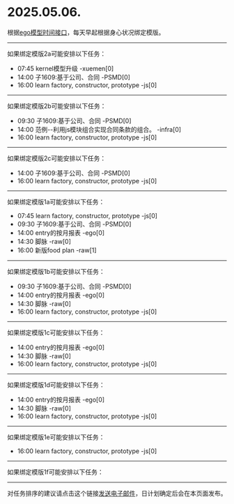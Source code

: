 # 2025.05.06.

根据[ego模型时间接口](https://gitee.com/hyg/blog/blob/master/timeflow.md)，每天早起根据身心状况绑定模版。

---
如果绑定模版2a可能安排以下任务：

- 07:45	kernel模型升级 -xuemen[0]
- 14:00	子1609:基于公司、合同 -PSMD[0]
- 16:00	learn factory, constructor, prototype -js[0]

---
如果绑定模版2b可能安排以下任务：

- 09:30	子1609:基于公司、合同 -PSMD[0]
- 14:00	范例--利用js模块组合实现合同条款的组合。 -infra[0]
- 16:00	learn factory, constructor, prototype -js[0]

---
如果绑定模版2c可能安排以下任务：

- 14:00	子1609:基于公司、合同 -PSMD[0]
- 16:00	learn factory, constructor, prototype -js[0]

---
如果绑定模版1a可能安排以下任务：

- 07:45	learn factory, constructor, prototype -js[0]
- 09:30	子1609:基于公司、合同 -PSMD[0]
- 14:00	entry的按月报表 -ego[0]
- 14:30	脚脉 -raw[0]
- 16:00	新版food plan -raw[1]

---
如果绑定模版1b可能安排以下任务：

- 09:30	子1609:基于公司、合同 -PSMD[0]
- 14:00	entry的按月报表 -ego[0]
- 14:30	脚脉 -raw[0]
- 16:00	learn factory, constructor, prototype -js[0]

---
如果绑定模版1c可能安排以下任务：

- 14:00	entry的按月报表 -ego[0]
- 14:30	脚脉 -raw[0]
- 16:00	learn factory, constructor, prototype -js[0]

---
如果绑定模版1d可能安排以下任务：

- 14:00	entry的按月报表 -ego[0]
- 14:30	脚脉 -raw[0]
- 16:00	learn factory, constructor, prototype -js[0]

---
如果绑定模版1e可能安排以下任务：

- 16:00	learn factory, constructor, prototype -js[0]

---
如果绑定模版1f可能安排以下任务：


---
对任务排序的建议请点击这个链接<a href="mailto:huangyg@mars22.com?subject=关于2025.05.06.任务排序的建议&body=date: 2025.05.06.%0D%0Afile: ../../blog/release/time/d.20250506.md%0D%0A---请勿修改邮件主题及以上内容---%0D%0A">发送电子邮件</a>，日计划确定后会在本页面发布。